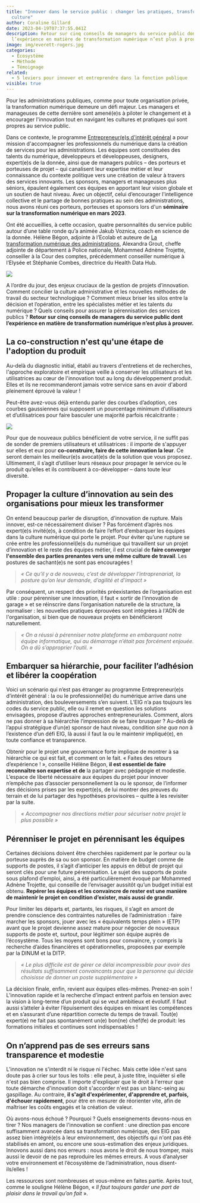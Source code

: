 ```yaml
---
title: "Innover dans le service public : changer les pratiques, transformer la
  culture"
author: Coraline Gillard
date: 2023-04-19T07:37:55.041Z
description: Retour sur cinq conseils de managers du service public dont
  l’expérience en matière de transformation numérique n’est plus à prouver.
image: img/everett-rogers.jpg
categories:
  - Écosystème
  - Méthode
  - Témoignage
related:
  - 5 leviers pour innover et entreprendre dans la fonction publique
visible: true
---
```

Pour les administrations publiques, comme pour toute organisation privée, la transformation numérique demeure un défi majeur. Les managers et manageuses de cette dernière sont amené(e)s à piloter le changement et à encourager l'innovation tout en navigant les cultures et pratiques qui sont propres au service public.

Dans ce contexte, le programme [Entrepreneur(e)s d'intérêt général](https://eig.etalab.gouv.fr/participer/) a pour mission d'accompagner les professionnels du numérique dans la création de services pour les administrations. Les équipes sont constituées des talents du numérique, développeurs et développeuses, designers, expert(e)s de la donnée, ainsi que de managers publics – des porteurs et porteuses de projet – qui canalisent leur expertise métier et leur connaissance du contexte politique vers une création de valeur à travers des services innovants. Les sponsors, managers et manageuses plus séniors, épaulent également ces équipes en apportant leur vision globale et un soutien de haut niveau. Avec un objectif, celui d’encourager l'intelligence collective et le partage de bonnes pratiques au sein des administrations, nous avons réuni ces porteurs, porteuses et sponsors lors d'un **séminaire sur la transformation numérique en mars 2023**.

Ont été accueillies, à cette occasion, quatre personnalités du service public autour d’une table ronde qu’a animée Jakub Voznica, coach en science de la donnée. Hélène Bégon, adjointe à l’Ecolab et auteure de [La transformation numérique des administrations](https://www.vie-publique.fr/catalogue/281188-la-transformation-numerique-des-administrations), Alexandra Grout, cheffe adjointe de département à Police nationale, Mohammed Adnène Trojette, conseiller à la Cour des comptes, précédemment conseiller numérique à l’Elysée et Stéphanie Combes, directrice du Health Data Hub.

![](img/table-ronde-managers-de-l-innovation.jpg)

A l’ordre du jour, des enjeux cruciaux de la gestion de projets d’innovation. Comment concilier la culture administrative et les nouvelles méthodes de travail du secteur technologique ? Comment mieux briser les silos entre la décision et l’opération, entre les spécialistes métier et les talents du numérique ? Quels conseils pour assurer la pérennisation des services publics ? **Retour sur cinq conseils de managers du service public dont l’expérience en matière de transformation numérique n’est plus à prouver.**

## La co-construction n'est qu'une étape de l'adoption du produit

Au-delà du diagnostic initial, établi au travers d'entretiens et de recherches, l'approche exploratoire et empirique veille à conserver les utilisateurs et les utilisatrices au cœur de l'innovation tout au long du développement produit. Elles et ils ne recommanderont jamais votre service sans en avoir d'abord pleinement éprouvé la valeur !

Peut-être avez-vous déjà entendu parler des courbes d’adoption, ces courbes gaussiennes qui supposent un pourcentage minimum d’utilisateurs et d’utilisatrices pour faire basculer une majorité parfois récalcitrante :

![](img/everett-rogers.jpg)

Pour que de nouveaux publics bénéficient de votre service, il ne suffit pas de sonder de premiers utilisateurs et utilisatrices : il importe de s'appuyer sur elles et eux pour **co-construire, faire de cette innovation la leur**. Ce seront demain les meilleur(e)s avocat(e)s de la solution que vous proposez. Ultimement, il s’agit d’utiliser leurs réseaux pour propager le service ou le produit qu’elles et ils contribuent à co-développer – dans toute leur diversité.

## Propager la culture d’innovation au sein des organisations pour mieux les transformer

On entend beaucoup parler de disruption, d'innovation de rupture. Mais innover, est-ce nécessairement diviser ? Pas forcément d’après nos expert(e)s invité(e)s, à condition de faire l’effort d’embarquer les équipes dans la culture numérique qui porte le projet. Pour éviter qu’une rupture se crée entre les professionnel(le)s du numérique qui travaillent sur un projet d’innovation et le reste des équipes métier, il est crucial de **faire converger l'ensemble des parties prenantes vers une même culture de travail**. Les postures de sachant(e)s ne sont pas encouragées !

> *« Ce qu’il y a de nouveau, c’est de développer l’intraprenariat, la posture qu’on leur demande, d’agilité et d’impact »*

Par conséquent, un respect des priorités préexistantes de l’organisation est utile : pour pérenniser une innovation, il faut « sortir de l’innovation de garage » et se réinscrire dans l’organisation naturelle de la structure, la normaliser : les nouvelles pratiques éprouvées sont intégrées à l'ADN de l'organisation, si bien que de nouveaux projets en bénéficieront naturellement.

> *« On a réussi à pérenniser notre plateforme en embarquant notre équipe informatique, qui au démarrage n’était pas forcément enjouée. On a dû s’approprier l’outil. »*

## Embarquer sa hiérarchie, pour faciliter l’adhésion et libérer la coopération

Voici un scénario qui n’est pas étranger au programme Entrepreneur(e)s d’intérêt général : la ou le professionnel(le) du numérique arrive dans une administration, des bouleversements s’en suivent. L’EIG n’a pas toujours les codes du service public, elle ou il remet en question les solutions envisagées, propose d’autres approches entrepreneuriales. Comment, alors ne pas donner à sa hiérarchie l’impression de se faire brusquer ? Au-delà de l’appui stratégique d’un(e) sponsor de haut niveau, condition *sine qua non* à l’existence d’un défi EIG, là aussi il faut la ou le maintenir impliqué(e), en toute confiance et transparence.

Obtenir pour le projet une gouvernance forte implique de montrer à sa hiérarchie ce qui est fait, et comment on le fait. « Faites des retours d’expérience ! », conseille Hélène Bégon, **il est essentiel de faire reconnaître son expertise et de** la partager avec pédagogie et modestie. L’espace de liberté nécessaire aux équipes du projet pour innover n’empêche pas d’associer personnellement la ou le sponsor, de l’informer des décisions prises par les expert(e)s, de lui montrer des preuves du terrain et de lui partager des hypothèses provisoires – quitte à les revisiter par la suite.

> *« Accompagner nos directions métier pour sécuriser notre projet le plus possible »*

## Pérenniser le projet en pérennisant les équipes

Certaines décisions doivent être cherchées rapidement par le porteur ou la porteuse auprès de sa ou son sponsor. En matière de budget comme de supports de postes, il s’agit d’anticiper les appuis en début de projet qui seront clés pour une future pérennisation. Le sujet des supports de poste sous plafond d’emploi, ainsi, a été particulièrement évoqué par Mohammed Adnène Trojette, qui conseille de l’envisager aussitôt qu’un budget initial est obtenu. **Repérer les équipes et les convaincre de rester est une manière de maintenir le projet en condition d’exister, mais aussi de grandir**.

Pour limiter les départs et, partants, les risques, il s’agit en amont de prendre conscience des contraintes naturelles de l’administration : faire marcher les sponsors, jouer avec les « équivalents temps plein » (ETP) avant que le projet devienne assez mature pour négocier de nouveaux supports de poste et, surtout, pour légitimer son équipe auprès de l’écosystème. Tous les moyens sont bons pour convaincre, y compris la recherche d’aides financières et opérationnelles, proposées par exemple par la DINUM et la DITP.

> *« Le plus difficile est de gérer ce délai incompressible pour avoir des résultats suffisamment convaincants pour que la personne qui décide choisisse de donner un poste supplémentaire »*

La décision finale, enfin, revient aux équipes elles-mêmes. Prenez-en soin ! L’innovation rapide et la recherche d’impact entrent parfois en tension avec la vision à long-terme d’un produit qui se veut ambitieux et évolutif. Il faut aussi s’atteler à éviter l’épuisement des équipes en mixant les compétences et en s’assurant d’une répartition correcte du temps de travail. Tout(e) expert(e) ne fait pas spontanément un(e) bon(ne) chef(fe) de produit: les formations initiales et continues sont indispensables !

## On n’apprend pas de ses erreurs sans transparence et modestie

L’innovation ne s'interdit ni le risque ni l'échec. Mais cette idée n'est sans doute pas à crier sur tous les toits : elle peut, à juste titre, inquiéter si elle n'est pas bien comprise. Il importe d'expliquer que le droit à l'erreur que toute démarche d'innovation doit s'accorder n'est pas un blanc-seing au gaspillage. Au contraire, **il s'agit d'expérimenter, d'apprendre et, parfois, d'échouer rapidement**, pour être en mesurer de réorienter vite, afin de maîtriser les coûts engagés et la création de valeur.

Où avons-nous échoué ? Pourquoi ? Quels enseignements devons-nous en tirer ? Nos managers de l'innovation se confient : une direction pas encore suffisamment avancée dans sa transformation numérique, des EIG pas assez bien intégré(e)s à leur environnement, des objectifs qui n'ont pas été stabilisés en amont, ou encore une sous-estimation des enjeux juridiques. Innovons aussi dans nos erreurs : nous avons le droit de nous tromper, mais aussi le devoir de ne pas reproduire les mêmes erreurs. A vous d’analyser votre environnement et l’écosystème de l’administration, nous disent-ils/elles !

Les ressources sont nombreuses et vous-même en faites partie. Après tout, comme le souligne Hélène Bégon, « *Il faut toujours garder une part de plaisir dans le travail qu’on fait* ».